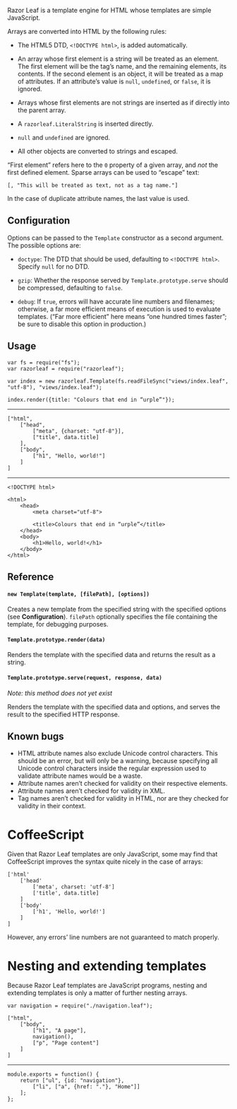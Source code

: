 Razor Leaf is a template engine for HTML whose templates are simple JavaScript.

Arrays are converted into HTML by the following rules:

 - The HTML5 DTD, `<!DOCTYPE html>`, is added automatically.

 - An array whose first element is a string will be treated as an
   element. The first element will be the tag’s name, and the remaining
   elements, its contents. If the second element is an object, it will be
   treated as a map of attributes. If an attribute’s value is `null`,
   `undefined`, or `false`, it is ignored.

 - Arrays whose first elements are not strings are inserted as if directly
   into the parent array.

 - A `razorleaf.LiteralString` is inserted directly.

 - `null` and `undefined` are ignored.

 - All other objects are converted to strings and escaped.

“First element” refers here to the `0` property of a given array,
and *not* the first defined element. Sparse arrays can be used to “escape”
text:

    [, "This will be treated as text, not as a tag name."]

In the case of duplicate attribute names, the last value is used.

## Configuration

Options can be passed to the `Template` constructor as a second argument.
The possible options are:

 - `doctype`: The DTD that should be used, defaulting to `<!DOCTYPE html>`.
   Specify `null` for no DTD.

 - `gzip`: Whether the response served by `Template.prototype.serve` should be
   compressed, defaulting to `false`.

 - `debug`: If `true`, errors will have accurate line numbers and filenames;
   otherwise, a far more efficient means of execution is used to evaluate
   templates. (“Far more efficient” here means “one hundred times faster”;
   be sure to disable this option in production.)

## Usage

    var fs = require("fs");
    var razorleaf = require("razorleaf");

    var index = new razorleaf.Template(fs.readFileSync("views/index.leaf", "utf-8"), "views/index.leaf");

    index.render({title: "Colours that end in “urple”"});

---

    ["html",
        ["head",
            ["meta", {charset: "utf-8"}],
            ["title", data.title]
        ],
        ["body",
            ["h1", "Hello, world!"]
        ]
    ]

---

    <!DOCTYPE html>

    <html>
        <head>
            <meta charset="utf-8">

            <title>Colours that end in “urple”</title>
        </head>
        <body>
            <h1>Hello, world!</h1>
        </body>
    </html>

## Reference

#### `new Template(template, [filePath], [options])`

Creates a new template from the specified string with the specified options
(see **Configuration**). `filePath` optionally specifies the file containing
the template, for debugging purposes.

#### `Template.prototype.render(data)`

Renders the template with the specified data and returns the result as a string.

#### `Template.prototype.serve(request, response, data)`

*Note: this method does not yet exist*

Renders the template with the specified data and options, and serves the result
to the specified HTTP response.

## Known bugs

 - HTML attribute names also exclude Unicode control characters.
   This should be an error, but will only be a warning, because specifying
   all Unicode control characters inside the regular expression used
   to validate attribute names would be a waste.
 - Attribute names aren’t checked for validity on their respective elements.
 - Attribute names aren’t checked for validity in XML.
 - Tag names aren’t checked for validity in HTML, nor are they checked
   for validity in their context.

# CoffeeScript

Given that Razor Leaf templates are only JavaScript, some may find that
CoffeeScript improves the syntax quite nicely in the case of arrays:

    ['html'
        ['head'
            ['meta', charset: 'utf-8']
            ['title', data.title]
        ]
        ['body'
            ['h1', 'Hello, world!']
        ]
    ]

However, any errors’ line numbers are not guaranteed to match properly.

# Nesting and extending templates

Because Razor Leaf templates are JavaScript programs, nesting and extending
templates is only a matter of further nesting arrays.

    var navigation = require("./navigation.leaf");

    ["html",
        ["body",
            ["h1", "A page"],
            navigation(),
            ["p", "Page content"]
        ]
    ]

---

    module.exports = function() {
        return ["ul", {id: "navigation"},
            ["li", ["a", {href: "."}, "Home"]]
        ];
    };
